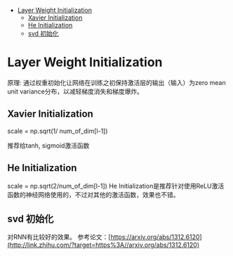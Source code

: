 - [Layer Weight Initialization](#layer-weight-initialization)
  - [Xavier Initialization](#xavier-initialization)
  - [He Initialization](#he-initialization)
  - [svd 初始化](#svd-初始化)


# Layer Weight Initialization

原理: 通过权重初始化让网络在训练之初保持激活层的输出（输入）为zero mean unit variance分布，以减轻梯度消失和梯度爆炸。


## Xavier Initialization

scale = np.sqrt(1/ num_of_dim[l-1])

推荐给tanh, sigmoid激活函数

## He Initialization

scale = np.sqrt(2/num_of_dim[l-1])
He Initialization是推荐针对使用ReLU激活函数的神经网络使用的，不过对其他的激活函数，效果也不错。

## svd 初始化

对RNN有比较好的效果。
参考论文：[https://arxiv.org/abs/1312.6120](http://link.zhihu.com/?target=https%3A//arxiv.org/abs/1312.6120)